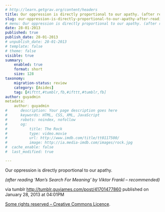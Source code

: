 ```yaml
---
# http://learn.getgrav.org/content/headers
title: Our oppression is directly proportional to our apathy. (after reading ‘Man’s Search For&#8230;
slug: our-oppression-is-directly-proportional-to-our-apathy-after-reading-mans-search-for
# menu: Our oppression is directly proportional to our apathy. (after reading ‘Man’s Search For&#8230;
date: 28-01-2013
published: true
publish_date: 28-01-2013
# unpublish_date: 28-01-2013
# template: false
# theme: false
visible: true
summary:
    enabled: true
    format: short
    size: 128
taxonomy:
    migration-status: review
    category: [Asides]
    tag: [#ifttt,#tumblr,fb,#ifttt,#tumblr,fb]
author: guyadmin
metadata:
    author: guyadmin
#      description: Your page description goes here
#      keywords: HTML, CSS, XML, JavaScript
#      robots: noindex, nofollow
#      og:
#          title: The Rock
#          type: video.movie
#          url: http://www.imdb.com/title/tt0117500/
#          image: http://ia.media-imdb.com/images/rock.jpg
#  cache_enable: false
#  last_modified: true

---
```


Our oppression is directly proportional to our apathy.

*(after reading ‘Man’s Search For Meaning’ by Viktor Frankl – recommended)*

 

via tumblr http://tumblr.guyjames.com/post/41701477860 published on January 28, 2013 at 04:01PM

[Some rights reserved – Creative Commons Licence](https://creativecommons.org/licenses/by-nc/3.0/).